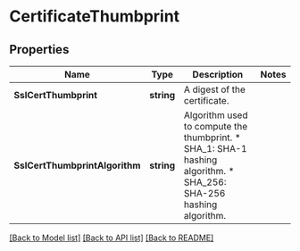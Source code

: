 # CertificateThumbprint

## Properties

Name | Type | Description | Notes
------------ | ------------- | ------------- | -------------
**SslCertThumbprint** | **string** | A digest of the certificate. | 
**SslCertThumbprintAlgorithm** | **string** | Algorithm used to compute the thumbprint. * SHA_1: SHA-1 hashing algorithm. * SHA_256: SHA-256 hashing algorithm. | 

[[Back to Model list]](../README.md#documentation-for-models) [[Back to API list]](../README.md#documentation-for-api-endpoints) [[Back to README]](../README.md)


